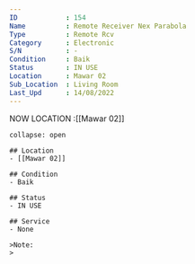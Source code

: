 ```yaml
---
ID            : 154
Name          : Remote Receiver Nex Parabola
Type          : Remote Rcv
Category      : Electronic
S/N           : -
Condition     : Baik
Status        : IN USE
Location      : Mawar 02
Sub_Location  : Living Room
Last_Upd      : 14/08/2022
---
```



NOW LOCATION :[[Mawar 02]]

```ad-History
collapse: open

## Location
- [[Mawar 02]]

## Condition
- Baik

## Status
- IN USE

## Service
- None

>Note:
>


```
